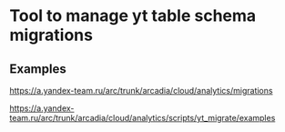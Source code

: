# Tool to manage yt table schema migrations

## Examples

https://a.yandex-team.ru/arc/trunk/arcadia/cloud/analytics/migrations

https://a.yandex-team.ru/arc/trunk/arcadia/cloud/analytics/scripts/yt_migrate/examples
